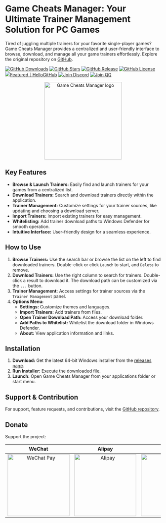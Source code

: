 # Game Cheats Manager: Your Ultimate Trainer Management Solution for PC Games

Tired of juggling multiple trainers for your favorite single-player games? Game Cheats Manager provides a centralized and user-friendly interface to browse, download, and manage all your game trainers effortlessly. Explore the original repository on [GitHub](https://github.com/dyang886/Game-Cheats-Manager).

[![GitHub Downloads](https://img.shields.io/github/downloads/dyang886/Game-Cheats-Manager/total)](https://github.com/dyang886/Game-Cheats-Manager/releases/latest)
[![GitHub Stars](https://img.shields.io/github/stars/dyang886/Game-Cheats-Manager?style=flat&color=ffc000)](https://github.com/dyang886/Game-Cheats-Manager/stargazers)
[![GitHub Release](https://img.shields.io/github/v/release/dyang886/Game-Cheats-Manager)](https://github.com/dyang886/Game-Cheats-Manager/releases/latest)
[![GitHub License](https://img.shields.io/github/license/dyang886/Game-Cheats-Manager)](https://github.com/dyang886/Game-Cheats-Manager/blob/main/LICENSE)
<a href="https://hellogithub.com/repository/3ca6e8e23401477282ba72d2d8932311" target="_blank"><img src="https://abroad.hellogithub.com/v1/widgets/recommend.svg?rid=3ca6e8e23401477282ba72d2d8932311&claim_uid=UrZOap0AkvuRw7D&theme=small" alt="Featured｜HelloGitHub" /></a>
<a href="https://discord.gg/d627qVyHEF" target="_blank"><img alt="Join Discord" src="https://img.shields.io/badge/Join_Discord-f0f0f0?logo=discord"></a>
<a href="https://pd.qq.com/s/h06qbdey6" target="_blank"><img alt="Join QQ" src="https://img.shields.io/badge/Join_QQ-f0f0f0?logo=qq"></a>

<div align="center">
    <img src="src/assets/logo.png" alt="Game Cheats Manager logo" width="250" />
</div>

## Key Features

*   **Browse & Launch Trainers:** Easily find and launch trainers for your games from a centralized list.
*   **Download Trainers:** Search and download trainers directly within the application.
*   **Trainer Management:** Customize settings for your trainer sources, like updating and choosing a download server.
*   **Import Trainers:** Import existing trainers for easy management.
*   **Whitelisting:** Add trainer download paths to Windows Defender for smooth operation.
*   **Intuitive Interface:** User-friendly design for a seamless experience.

## How to Use

1.  **Browse Trainers:**  Use the search bar or browse the list on the left to find downloaded trainers. Double-click or click `Launch` to start, and `Delete` to remove.
2.  **Download Trainers:** Use the right column to search for trainers. Double-click a result to download it.  The download path can be customized via the `...` button.
3.  **Trainer Management:** Access settings for trainer sources via the `Trainer Management` panel.
4.  **Options Menu:**
    *   **Settings:** Customize themes and languages.
    *   **Import Trainers:** Add trainers from files.
    *   **Open Trainer Download Path:** Access your download folder.
    *   **Add Paths to Whitelist:** Whitelist the download folder in Windows Defender.
    *   **About:** View application information and links.

## Installation

1.  **Download:** Get the latest 64-bit Windows installer from the [releases page](https://github.com/dyang886/Game-Cheats-Manager/releases).
2.  **Run Installer:** Execute the downloaded file.
3.  **Launch:** Open Game Cheats Manager from your applications folder or start menu.

## Support & Contribution

For support, feature requests, and contributions, visit the [GitHub repository](https://github.com/dyang886/Game-Cheats-Manager).

## Donate

Support the project:

|                            WeChat                            |                          Alipay                          |                          QQ                          |
| :----------------------------------------------------------: | :------------------------------------------------------: | :--------------------------------------------------: |
| <img src="src/assets/wechat.png" alt="WeChat Pay" width="200" /> | <img src="src/assets/alipay.png" alt="Alipay" width="200" /> | <img src="src/assets/qq.png" alt="QQ Pay" width="200" /> |